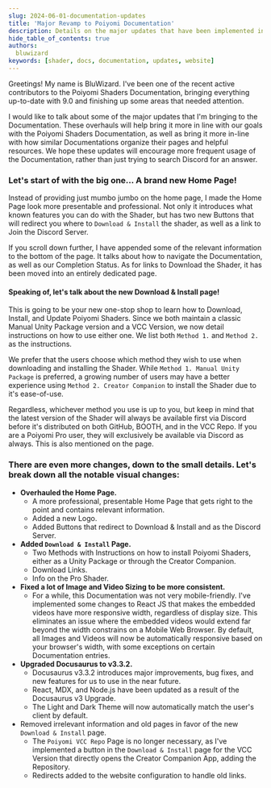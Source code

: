 ```yaml
---
slug: 2024-06-01-documentation-updates
title: 'Major Revamp to Poiyomi Documentation'
description: Details on the major updates that have been implemented in the Poiyomi Documentation
hide_table_of_contents: true
authors:
  bluwizard
keywords: [shader, docs, documentation, updates, website]
---
```


Greetings! My name is BluWizard. I've been one of the recent active contributors to the Poiyomi Shaders Documentation, bringing everything up-to-date with 9.0 and finishing up some areas that needed attention.

I would like to talk about some of the major updates that I'm bringing to the Documentation. These overhauls will help bring it more in line with our goals with the Poiyomi Shaders Documentation, as well as bring it more in-line with how similar Documentations organize their pages and helpful resources. We hope these updates will encourage more frequent usage of the Documentation, rather than just trying to search Discord for an answer.

### Let's start of with the big one... A brand new Home Page!

Instead of providing just mumbo jumbo on the home page, I made the Home Page look more presentable and professional. Not only it introduces what known features you can do with the Shader, but has two new Buttons that will redirect you where to `Download & Install` the shader, as well as a link to Join the Discord Server.

If you scroll down further, I have appended some of the relevant information to the bottom of the page. It talks about how to navigate the Documentation, as well as our Completion Status. As for links to Download the Shader, it has been moved into an entirely dedicated page.

#### Speaking of, let's talk about the new Download & Install page!

This is going to be your new one-stop shop to learn how to Download, Install, and Update Poiyomi Shaders. Since we both maintain a classic Manual Unity Package version and a VCC Version, we now detail instructions on how to use either one. We list both `Method 1.` and `Method 2.` as the instructions.

We prefer that the users choose which method they wish to use when downloading and installing the Shader. While `Method 1. Manual Unity Package` is preferred, a growing number of users may have a better experience using `Method 2. Creator Companion` to install the Shader due to it's ease-of-use.

Regardless, whichever method you use is up to you, but keep in mind that the latest version of the Shader will always be available first via Discord before it's distributed on both GitHub, BOOTH, and in the VCC Repo. If you are a Poiyomi Pro user, they will exclusively be available via Discord as always. This is also mentioned on the page.

### There are even more changes, down to the small details. Let's break down all the notable visual changes:
- **Overhauled the Home Page.**
    - A more professional, presentable Home Page that gets right to the point and contains relevant information.
    - Added a new Logo.
    - Added Buttons that redirect to Download & Install and as the Discord Server.
- **Added `Download & Install` Page.**
    - Two Methods with Instructions on how to install Poiyomi Shaders, either as a Unity Package or through the Creator Companion.
    - Download Links.
    - Info on the Pro Shader.
- **Fixed a lot of Image and Video Sizing to be more consistent.**
    - For a while, this Documentation was not very mobile-friendly. I've implemented some changes to React JS that makes the embedded videos have more responsive width, regardless of display size. This eliminates an issue where the embedded videos would extend far beyond the width constrains on a Mobile Web Browser. By default, all Images and Videos will now be automatically responsive based on your browser's width, with some exceptions on certain Documentation entries.
- **Upgraded Docusaurus to v3.3.2.**
    - Docusaurus v3.3.2 introduces major improvements, bug fixes, and new features for us to use in the near future.
    - React, MDX, and Node.js have been updated as a result of the Docusaurus v3 Upgrade.
    - The Light and Dark Theme will now automatically match the user's client by default.
- Removed irrelevant information and old pages in favor of the new `Download & Install` page.
    - The `Poiyomi VCC Repo` Page is no longer necessary, as I've implemented a button in the `Download & Install` page for the VCC Version that directly opens the Creator Companion App, adding the Repository.
    - Redirects added to the website configuration to handle old links.